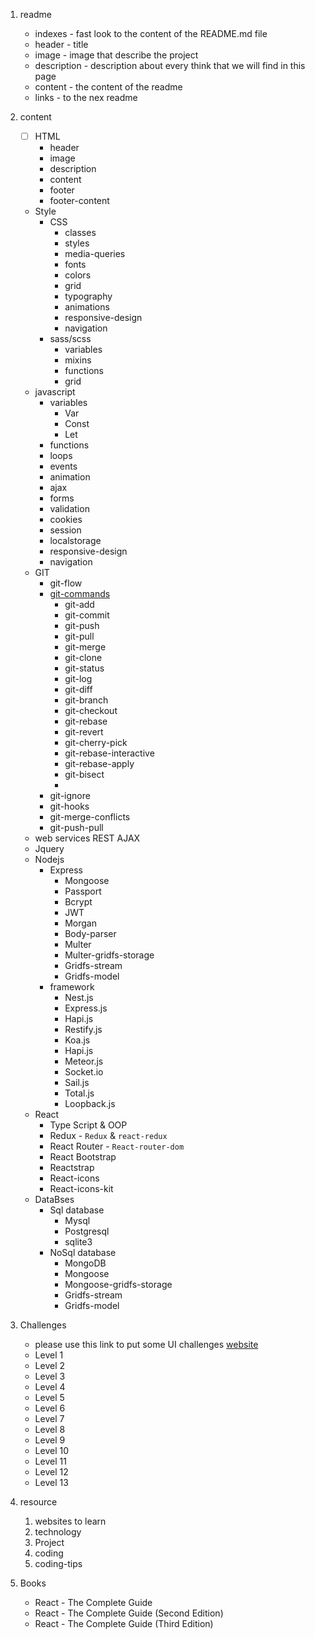 1. readme
    - indexes - fast look to the content of the README.md file
    - header - title
    - image - image that describe the project
    - description - description about every think that we will find in this page
    - content - the content of the readme
    - links - to the nex readme

2. content
    - [ ] HTML
        - header
        - image
        - description
        - content
        - footer
        - footer-content
    - Style
        - CSS
            - classes
            - styles
            - media-queries
            - fonts
            - colors
            - grid
            - typography
            - animations
            - responsive-design
            - navigation
        - sass/scss
            - variables
            - mixins
            - functions
            - grid
    - javascript
        - variables
            - Var
            - Const
            - Let
        - functions
        - loops
        - events
        - animation
        - ajax
        - forms
        - validation
        - cookies
        - session
        - localstorage
        - responsive-design
        - navigation
    - GIT
        - git-flow
        - [git-commands](./GitHub)
            - git-add
            - git-commit
            - git-push
            - git-pull
            - git-merge
            - git-clone
            - git-status
            - git-log
            - git-diff
            - git-branch
            - git-checkout
            - git-rebase
            - git-revert
            - git-cherry-pick
            - git-rebase-interactive
            - git-rebase-apply
            - git-bisect
            -
        - git-ignore
        - git-hooks
        - git-merge-conflicts
        - git-push-pull
    - web services REST AJAX
    - Jquery
    - Nodejs
        - Express
            - Mongoose
            - Passport
            - Bcrypt
            - JWT
            - Morgan
            - Body-parser
            - Multer
            - Multer-gridfs-storage
            - Gridfs-stream
            - Gridfs-model
        - framework
            - Nest.js
            - Express.js
            - Hapi.js
            - Restify.js
            - Koa.js
            - Hapi.js
            - Meteor.js
            - Socket.io
            - Sail.js
            - Total.js
            - Loopback.js
    - React
        - Type Script & OOP
        - Redux - `Redux` & `react-redux`
        - React Router - `React-router-dom`
        - React Bootstrap
        - Reactstrap
        - React-icons
        - React-icons-kit
    - DataBses
        - Sql database
            - Mysql
            - Postgresql
            - sqlite3
        - NoSql database
            - MongoDB
            - Mongoose
            - Mongoose-gridfs-storage
            - Gridfs-stream
            - Gridfs-model
3. Challenges
    - please use this link to put some UI challenges [website](https://uidesigndaily.com/)
    - Level 1
    - Level 2
    - Level 3
    - Level 4
    - Level 5
    - Level 6
    - Level 7
    - Level 8
    - Level 9
    - Level 10
    - Level 11
    - Level 12
    - Level 13

4. resource
    1. websites to learn
    2. technology
    3. Project
    4. coding
    5. coding-tips

5. Books
    - React - The Complete Guide
    - React - The Complete Guide (Second Edition)
    - React - The Complete Guide (Third Edition)